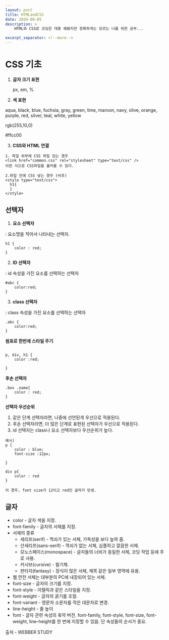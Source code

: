 ```yaml
---
layout: post
title: HTMLandCSS 
date: 2020-08-05
description: >
	HTML와 CSS로 코딩은 대충 해봤지만 정확하게는 모르는 나를 위한 공부...

excerpt_separator: <!--more-->
---
```


# CSS 기초

1. **글자 크기 표현**

   px,  em,  %



2. **색 표현**

aqua, black, blue, fuchsia, gray, green, lime, maroon, navy, olive, orange, purple, red, silver, teal, white, yellow

rgb(255,10,0)

\#ffcc00



3. **CSS와 HTML 연결**

```
1. 파일 외부에 CSS 파일 있는 경우
<link href="common.css" rel="stylesheet" type="text/css" />
이런 식으로 CSS파일을 불러올 수 있다.

2.파일 안에 CSS 넣는 경우 (비추)
<style type="text/css">
  h1{
  }
</style>
```



## 선택자

1. **요소 선택자**

: 요소명을 적어서 나타내는 선택자.

```
h1 {
	color : red;
}
```



2. **ID 선택자**

: id 속성을 가진 요소를 선택하는 선택자

```
#abc {
	color:red;
}
```



3. **class 선택자**

: class 속성을 가진 요소를 선택하는 선택자

```
.abc {
	color:red;
}
```



**쉼표로 한번에 스타일 주기**

```

p, div, h1 {
	color :red;

}
```



**후손 선택자**

```
.box .name{
	color : red;
}
```



**선택자 우선순위**

1. 같은 단계 선택자라면, 나중에 선언된게 우선으로 적용된다. 
2. 후손 선택자라면, 더 많은 단계로 표현된 선택자가 우선으로 적용된다.
3. id 선택자는 class나 요소 선택자보다 우선순위가 높다.

```
예시)
p {
	color : blue;
	font-size :12px;

}

div p{
	color : red
}

이 경우, font size가 12이고 red인 글자가 탄생.
```



## 글자

- color - 글자 색을 지정.
- font-family - 글자의 서체를 지정.
- 서체의 종류
  - 세리프(serif) - 꺽쇠가 있는 서체, 가독성을 보다 높여 줌.
  - 산세리프(sans-serif) - 꺽쇠가 없는 서체, 심플하고 깔끔한 서체.
  - 모노스페이스(monospace) - 글자들의 너비가 동일한 서체, 코딩 작업 등에 주로 사용.
  - 커시브(cursive) - 필기체.
  - 판타지(fantasy) - 장식이 많은 서체, 제목 같은 일부 영역에 유용.
- 웹 안전 서체는 대부분의 PC에 내장되어 있는 서체.
- font-size - 글자의 크기를 지정.
- font-style - 이텔릭과 같은 스타일을 지정.
- font-weight - 글자의 굵기를 조절.
- font-variant - 영문자 소문자를 작은 대문자로 변경.
- line-height - 줄 높이
- font - 글자 관련 속성의 축약 버전. font-family, font-style, font-size, font-weight, line-height를 한 번에 지정할 수 있음. 단 속성들의 순서가 중요.



출처 - WEBBER STUDY